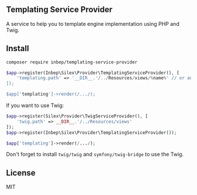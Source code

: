 Templating Service Provider
---------------------------
A service to help you to template engine implementation using PHP and Twig.

Install
-------
```bash
composer require inbep/templating-service-provider
```

```php
$app->register(Inbep\Silex\Provider\TemplatingServiceProvider(), [
    'templating.path' => '__DIR__.'/../Resources/views/%name%' // or an array
]);

$app['templating']->render(/.../);
```

If you want to use Twig:
```php
$app->register(Silex\Provider\TwigServiceProvider(), [
    'twig.path' => __DIR__.'/../Resources/views'
]);
$app->register(Inbep\Silex\Provider\TemplatingServiceProvider());

$app['templating']->render(/.../);
```

Don't forget to install `twig/twig` and `symfony/twig-bridge` to use the Twig.

License
-------
MIT
